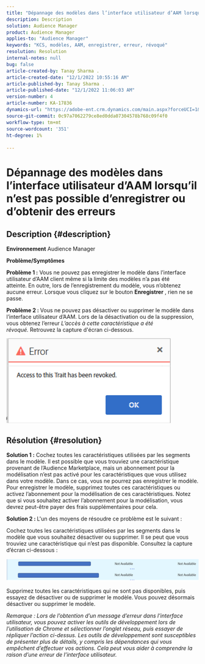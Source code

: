 ```yaml
---
title: "Dépannage des modèles dans l’interface utilisateur d’AAM lorsqu’il n’est pas possible d’enregistrer ou d’obtenir des erreurs"
description: Description
solution: Audience Manager
product: Audience Manager
applies-to: "Audience Manager"
keywords: "KCS, modèles, AAM, enregistrer, erreur, révoqué"
resolution: Resolution
internal-notes: null
bug: false
article-created-by: Tanay Sharma .
article-created-date: "12/1/2022 10:55:16 AM"
article-published-by: Tanay Sharma .
article-published-date: "12/1/2022 11:06:03 AM"
version-number: 4
article-number: KA-17836
dynamics-url: "https://adobe-ent.crm.dynamics.com/main.aspx?forceUCI=1&pagetype=entityrecord&etn=knowledgearticle&id=f6b87ca2-6671-ed11-9562-6045bd006239"
source-git-commit: 0c97a7062279ce8ed0dda07304578b768c09f4f0
workflow-type: tm+mt
source-wordcount: '351'
ht-degree: 1%

---
```


# Dépannage des modèles dans l’interface utilisateur d’AAM lorsqu’il n’est pas possible d’enregistrer ou d’obtenir des erreurs

## Description {#description}

<b>Environnement</b>
Audience Manager


<b>Problème/Symptômes</b>


<b>Problème 1 :</b> Vous ne pouvez pas enregistrer le modèle dans l’interface utilisateur d’AAM client même si la limite des modèles n’a pas été atteinte. En outre, lors de l’enregistrement du modèle, vous n’obtenez aucune erreur. Lorsque vous cliquez sur le bouton <b>Enregistrer</b> , rien ne se passe.



<b>Problème 2 : </b>Vous ne pouvez pas désactiver ou supprimer le modèle dans l’interface utilisateur d’AAM. Lors de la désactivation ou de la suppression, vous obtenez l’erreur *L’accès à cette caractéristique a été révoqué.* Retrouvez la capture d&#39;écran ci-dessous.





![](assets/___f7b87ca2-6671-ed11-9562-6045bd006239___.png)


## Résolution {#resolution}


<b>Solution 1 :</b> Cochez toutes les caractéristiques utilisées par les segments dans le modèle. Il est possible que vous trouviez une caractéristique provenant de l’Audience Marketplace, mais un abonnement pour la modélisation n’est pas activé pour les caractéristiques que vous utilisez dans votre modèle. Dans ce cas, vous ne pourrez pas enregistrer le modèle. Pour enregistrer le modèle, supprimez toutes ces caractéristiques ou activez l’abonnement pour la modélisation de ces caractéristiques. Notez que si vous souhaitez activer l’abonnement pour la modélisation, vous devrez peut-être payer des frais supplémentaires pour cela.



<b>Solution 2 : </b>L&#39;un des moyens de résoudre ce problème est le suivant :

Cochez toutes les caractéristiques utilisées par les segments dans le modèle que vous souhaitez désactiver ou supprimer. Il se peut que vous trouviez une caractéristique qui n’est pas disponible. Consultez la capture d’écran ci-dessous :



![](assets/6ce5c786-9e7b-ec11-8d21-0022480aace4.png)

Supprimez toutes les caractéristiques qui ne sont pas disponibles, puis essayez de désactiver ou de supprimer le modèle. Vous pouvez désormais désactiver ou supprimer le modèle.





*Remarque : Lors de l’obtention d’un message d’erreur dans l’interface utilisateur, vous pouvez activer les outils de développement lors de l’utilisation de Chrome et sélectionner l’onglet réseau, puis essayer de répliquer l’action ci-dessus. Les outils de développement sont susceptibles de présenter plus de détails, y compris les dépendances qui vous empêchent d’effectuer vos actions. Cela peut vous aider à comprendre la raison d’une erreur de l’interface utilisateur.*
